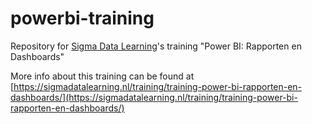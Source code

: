 # powerbi-training

Repository for [Sigma Data Learning](https://www.sigmadatalearning.nl)'s training "Power BI: Rapporten en Dashboards"

More info about this training can be found at [https://sigmadatalearning.nl/training/training-power-bi-rapporten-en-dashboards/](https://sigmadatalearning.nl/training/training-power-bi-rapporten-en-dashboards/)
